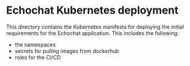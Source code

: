 # Echochat Kubernetes deployment

This directory contains the Kubernetes manifests for deploying the initial requirements for the Echochat application. This includes the following:
- the namespaces
- secrets for pulling images from dockerhub
- roles for the CI/CD
